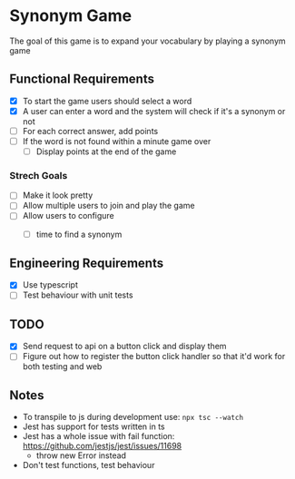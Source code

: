 # Synonym Game

The goal of this game is to expand your vocabulary by playing a synonym game

## Functional Requirements

- [x] To start the game users should select a word
- [x] A user can enter a word and the system will check if it's a synonym or not
- [ ] For each correct answer, add points
- [ ] If the word is not found within a minute game over
    - [ ] Display points at the end of the game

### Strech Goals

- [ ] Make it look pretty
- [ ] Allow multiple users to join and play the game
- [ ] Allow users to configure
    - [ ] time to find a synonym 


## Engineering Requirements

- [x] Use typescript
- [ ] Test behaviour with unit tests

## TODO

- [x] Send request to api on a button click and display them 
- [ ] Figure out how to register the button click handler so that it'd work for both testing and web

## Notes

- To transpile to js during development use: `npx tsc --watch` 
- Jest has support for tests written in ts
- Jest has a whole issue with fail function: https://github.com/jestjs/jest/issues/11698 
    - throw new Error instead
- Don't test functions, test behaviour
